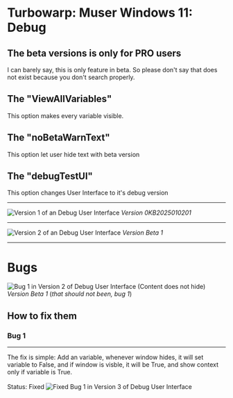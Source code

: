 # Turbowarp: Muser Windows 11: Debug
## The beta versions is only for PRO users
I can barely say, this is only feature in beta. So please don't say that does not exist because you don't search properly. 
## The "ViewAllVariables"
This option makes every variable visible.
## The "noBetaWarnText"
This option let user hide text with beta version 
## The "debugTestUI"
This option changes User Interface to it's debug version 
***
![Version 1 of an Debug User Interface](https://upload-and-view.github.io/turbowarp/assets/image1.png)
_Version 0KB2025010201_
***
![Version 2 of an Debug User Interface](https://upload-and-view.github.io/turbowarp/assets/image2.png)
_Version Beta 1_
***
# Bugs
![Bug 1 in Version 2 of Debug User Interface (Content does not hide)](https://upload-and-view.github.io/turbowarp/assets/image3.png)\
_Version Beta 1_ (*that should not been, bug 1*)
## How to fix them
### Bug 1
*** 
The fix is simple: Add an variable, whenever window hides, it will set variable to False, and if window is visble, it will be True, and show context only if variable is True. 
\
\
Status: Fixed
![Fixed Bug 1 in Version 3 of Debug User Interface](https://upload-and-view.github.io/turbowarp/assets/image4.png)
